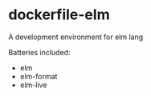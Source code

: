 # dockerfile-elm

A development environment for elm lang

Batteries included:

  - elm
  - elm-format
  - elm-live
